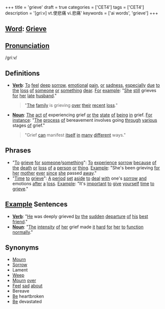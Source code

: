 +++
title = 'grieve'
draft = true
categories = ['CET4']
tags = ['CET4']
description = '[griːv] vt.使悲痛 vi.悲痛'
keywords = ['ai words', 'grieve']
+++

## [Word](/en/post/word/): [Grieve](/en/post/grieve/)

## [Pronunciation](/en/post/pronunciation/)
/ɡriːv/

## Definitions
- **[Verb](/en/post/verb/)**: [To](/en/post/to/) [feel](/en/post/feel/) [deep](/en/post/deep/) [sorrow](/en/post/sorrow/), [emotional](/en/post/emotional/) [pain](/en/post/pain/), [or](/en/post/or/) [sadness](/en/post/sadness/), [especially](/en/post/especially/) [due](/en/post/due/) [to](/en/post/to/) [the](/en/post/the/) [loss](/en/post/loss/) [of](/en/post/of/) [someone](/en/post/someone/) [or](/en/post/or/) [something](/en/post/something/) [dear](/en/post/dear/). [For](/en/post/for/) [example](/en/post/example/): "[She](/en/post/she/) [still](/en/post/still/) grieves [for](/en/post/for/) [her](/en/post/her/) [late](/en/post/late/) [husband](/en/post/husband/)."
  > "[The](/en/post/the/) [family](/en/post/family/) is grieving [over](/en/post/over/) [their](/en/post/their/) [recent](/en/post/recent/) [loss](/en/post/loss/)."
- **[Noun](/en/post/noun/)**: [The](/en/post/the/) [act](/en/post/act/) [of](/en/post/of/) experiencing grief [or](/en/post/or/) [the](/en/post/the/) [state](/en/post/state/) [of](/en/post/of/) [being](/en/post/being/) [in](/en/post/in/) grief. [For](/en/post/for/) [instance](/en/post/instance/): "[The](/en/post/the/) [process](/en/post/process/) [of](/en/post/of/) bereavement involves going [through](/en/post/through/) [various](/en/post/various/) stages [of](/en/post/of/) grief."
  > "Grief [can](/en/post/can/) manifest [itself](/en/post/itself/) [in](/en/post/in/) [many](/en/post/many/) [different](/en/post/different/) ways."

## Phrases
- "[To](/en/post/to/) [grieve](/en/post/grieve/) [for](/en/post/for/) [someone](/en/post/someone/)/[something](/en/post/something/)": [To](/en/post/to/) [experience](/en/post/experience/) [sorrow](/en/post/sorrow/) [because](/en/post/because/) [of](/en/post/of/) [the](/en/post/the/) [death](/en/post/death/) [or](/en/post/or/) [loss](/en/post/loss/) [of](/en/post/of/) [a](/en/post/a/) [person](/en/post/person/) [or](/en/post/or/) [thing](/en/post/thing/). [Example](/en/post/example/): "She's been grieving [for](/en/post/for/) [her](/en/post/her/) [mother](/en/post/mother/) [ever](/en/post/ever/) [since](/en/post/since/) [she](/en/post/she/) passed [away](/en/post/away/)."
- "[Time](/en/post/time/) [to](/en/post/to/) [grieve](/en/post/grieve/)": [A](/en/post/a/) [period](/en/post/period/) [set](/en/post/set/) [aside](/en/post/aside/) [to](/en/post/to/) [deal](/en/post/deal/) [with](/en/post/with/) one's [sorrow](/en/post/sorrow/) [and](/en/post/and/) emotions [after](/en/post/after/) [a](/en/post/a/) [loss](/en/post/loss/). [Example](/en/post/example/): "It's [important](/en/post/important/) [to](/en/post/to/) [give](/en/post/give/) [yourself](/en/post/yourself/) [time](/en/post/time/) [to](/en/post/to/) [grieve](/en/post/grieve/)."

## [Example](/en/post/example/) Sentences
- **[Verb](/en/post/verb/)**: "[He](/en/post/he/) was deeply grieved [by](/en/post/by/) [the](/en/post/the/) [sudden](/en/post/sudden/) [departure](/en/post/departure/) [of](/en/post/of/) [his](/en/post/his/) [best](/en/post/best/) [friend](/en/post/friend/)."
- **[Noun](/en/post/noun/)**: "[The](/en/post/the/) [intensity](/en/post/intensity/) [of](/en/post/of/) [her](/en/post/her/) grief made [it](/en/post/it/) [hard](/en/post/hard/) [for](/en/post/for/) [her](/en/post/her/) [to](/en/post/to/) [function](/en/post/function/) [normally](/en/post/normally/)."

## Synonyms
- [Mourn](/en/post/mourn/)
- [Sorrow](/en/post/sorrow/)
- Lament
- [Weep](/en/post/weep/)
- [Mourn](/en/post/mourn/) [over](/en/post/over/)
- [Feel](/en/post/feel/) [sad](/en/post/sad/) [about](/en/post/about/)
- Bereave
- [Be](/en/post/be/) heartbroken
- [Be](/en/post/be/) devastated
